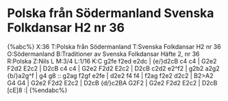 # Polska från Södermanland Svenska Folkdansar H2 nr 36

{%abc%}
X:36
T:Polska från Södermanland
T:Svenska Folkdansar H2 nr 36
O:Södermanland
B:Traditioner av Svenska Folkdansar Häfte 2, nr 36
R:Polska
Z:Nils L
M:3/4
L:1/16
K:C
g2fe f2ed e2dc | {e/}d2cB c4 c4 | G2e2 F2d2 E2c2 | D2cB c4 c4 |
G2e2 F2d2 E2c2 | D2cB c2d2 e2^f2 | g2b2 a2g2 {b/}a2g^f | g4 g8 ::
g2ag f2gf e2fe | d2e2 f4 f4 | f2ag f2e2 d2c2 | B2>A2 G4 G4 |
G2e2 F2d2 E2c2 | D2cB {d/}c2BA G2F2 | G2e2 F2d2 E2c2 | D2cB [cE]8 :|
{%endabc%}
